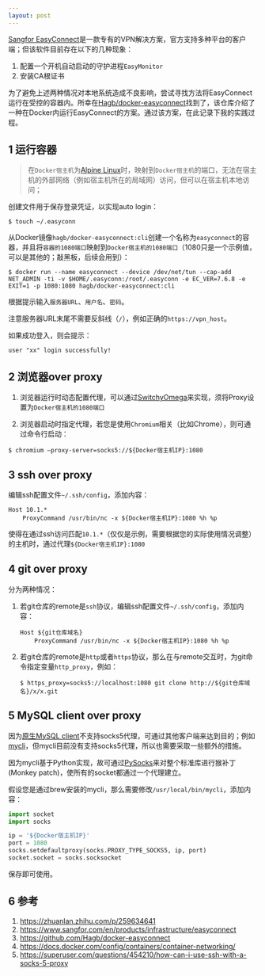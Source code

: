 ```yaml
---
layout: post
---
```


[Sangfor EasyConnect](https://www.sangfor.com/en/products/infrastructure/easyconnect)是一款专有的VPN解决方案，官方支持多种平台的客户端；但该软件目前存在以下的几种现象：

1. 配置一个开机自动启动的守护进程`EasyMonitor`
2. 安装CA根证书

为了避免上述两种情况对本地系统造成不良影响，尝试寻找方法将EasyConnect运行在受控的容器内。所幸在[Hagb/docker-easyconnect](https://github.com/Hagb/docker-easyconnect)找到了，该仓库介绍了一种在Docker内运行EasyConnect的方案。通过该方案，在此记录下我的实践过程。

## 1 运行容器

> 在`Docker宿主机`为[Alpine Linux](https://alpinelinux.org/)时，映射到`Docker宿主机`的端口，无法在宿主机的外部网络（例如宿主机所在的局域网）访问，但可以在宿主机本地访问；

创建文件用于保存登录凭证，以实现auto login：

```
$ touch ~/.easyconn
```

从Docker镜像`hagb/docker-easyconnect:cli`创建一个名称为`easyconnect`的容器，并且将`容器的1080端口`映射到`Docker宿主机的1080端口`（1080只是一个示例值，可以是其他的；敲黑板，后续会用到）：

```
$ docker run --name easyconnect --device /dev/net/tun --cap-add NET_ADMIN -ti -v $HOME/.easyconn:/root/.easyconn -e EC_VER=7.6.8 -e EXIT=1 -p 1080:1080 hagb/docker-easyconnect:cli
```

根据提示输入`服务器URL`、`用户名`、`密码`。

注意服务器URL末尾不需要反斜线（`/`），例如正确的`https://vpn_host`。

如果成功登入，则会提示：

```
user "xx" login successfully!
```

## 2 浏览器over proxy

1. 浏览器运行时动态配置代理，可以通过[SwitchyOmega](https://github.com/FelisCatus/SwitchyOmega)来实现，须将Proxy设置为`Docker宿主机的1080端口`

2. 浏览器启动时指定代理，若您是使用`Chromium`相关（比如Chrome），则可通过命令行启动：

```
$ chromium —proxy-server=socks5://${Docker宿主机IP}:1080
```

## 3 ssh over proxy

编辑ssh配置文件`~/.ssh/config`，添加内容：

```
Host 10.1.*
    ProxyCommand /usr/bin/nc -x ${Docker宿主机IP}:1080 %h %p
```

使得在通过ssh访问匹配`10.1.*`（仅仅是示例，需要根据您的实际使用情况调整）的主机时，通过代理`${Docker宿主机IP}:1080`

## 4 git over proxy

分为两种情况：

1. 若git仓库的remote是`ssh`协议，编辑ssh配置文件`~/.ssh/config`，添加内容：

    ```
    Host ${git仓库域名}
        ProxyCommand /usr/bin/nc -x ${Docker宿主机IP}:1080 %h %p
    ```

2. 若git仓库的remote是`http`或者`https`协议，那么在与remote交互时，为git命令指定变量`http_proxy`，例如：

    ```
    $ https_proxy=socks5://localhost:1080 git clone http://${git仓库域名}/x/x.git
    ```

## 5 MySQL client over proxy

因为[原生MySQL client](https://dev.mysql.com/doc/refman/8.0/en/mysql.html)不支持socks5代理，可通过其他客户端来达到目的；例如[mycli](https://www.mycli.net/)，但mycli目前没有支持socks5代理，所以也需要采取一些额外的措施。

因为mycli基于Python实现，故可通过[PySocks](https://pypi.org/project/PySocks/)来对整个标准库进行猴补丁(Monkey patch)，使所有的socket都通过一个代理建立。

假设您是通过brew安装的mycli，那么需要修改`/usr/local/bin/mycli`，添加内容：

```python
import socket
import socks

ip = '${Docker宿主机IP}'
port = 1080
socks.setdefaultproxy(socks.PROXY_TYPE_SOCKS5, ip, port)
socket.socket = socks.socksocket
```

保存即可使用。

## 6 参考

1. https://zhuanlan.zhihu.com/p/259634641
2. https://www.sangfor.com/en/products/infrastructure/easyconnect
3. https://github.com/Hagb/docker-easyconnect
4. https://docs.docker.com/config/containers/container-networking/
5. https://superuser.com/questions/454210/how-can-i-use-ssh-with-a-socks-5-proxy
